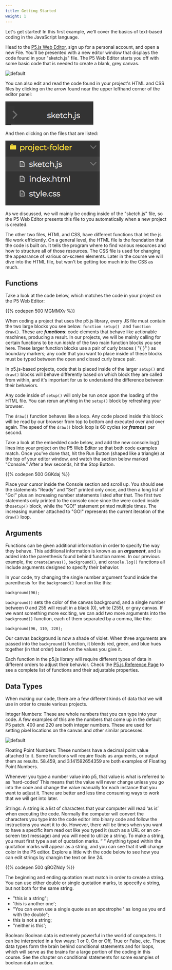 ```yaml
---
title: Getting Started
weight: 1
---
```


Let's get started! In this first example, we'll cover the basics of text-based coding in the JavaScript language.

Head to the [P5.js Web Editor](http://alpha.editor.p5js.org/), sign up for a personal account, and open a new File. You'll be presented with a new editor window that displays the code found in your "sketch.js" file. The P5 Web Editor starts you off with some basic code that is needed to create a blank, grey canvas.

![default](/images/graphics/p5default.png)

You can also edit and read the code found in your project's HTML and CSS files by clicking on the arrow found near the upper lefthand corner of the editor panel:

![](/images/uploads/screen-shot-2018-05-28-at-11.55.32-am.png)

<!-- ![](/images/uploads/screenshot.jpg) -->

And then clicking on the files that are listed:

![](/images/uploads/screen-shot-2018-05-28-at-11.57.41-am.png)

As we discussed, we will mainly be coding inside of the "sketch.js" file, so the P5 Web Editor presents this file to you automatically when a new project is created.

The other two files, HTML and CSS, have different functions that let the js file work efficiently. On a general level, the HTML file is the foundation that the code is built on. It tells the program where to find various resources and how to structure all of those resources. The CSS file is used for changing the appearance of various on-screen elements. Later in the course we will dive into the HTML file, but won't be getting too much into the CSS as much.

## Functions

Take a look at the code below, which matches the code in your project on the P5 Web Editor:

{{% codepen 500 MGMMXv %}}

When coding a project that uses the p5.js library, every JS file must contain the two large blocks you see below: `function setup() ` and `function draw()`. These are _**functions**_: code elements that behave like actionable machines, producing a result. In our projects, we will be mainly calling for certain functions to be run _inside_ of the two main function blocks you see here. These larger function blocks use a pair of curly braces ( "{ }" ) as boundary markers; any code that you want to place inside of these blocks must be typed between the open and closed curly brace pair.

In p5.js-based projects, code that is placed inside of the larger `setup()` and `draw()` blocks will behave differently based on which block they are called from within, and it's important for us to understand the difference between their behaviors.

Any code inside of `setup()` will only be run _once_ upon the loading of the HTML file. You can rerun anything in the `setup()` block by refreshing your browser.

The `draw()` function behaves like a loop. Any code placed inside this block will be read by our browser from top to bottom and executed over and over again. The speed of the `draw()` block loop is 60 cycles (or **_frames_**) per second.

Take a look at the embedded code below, and add the new console.log() lines into your project on the P5 Web Editor so that both code examples match. Once you've done that, hit the Run Button (shaped like a triangle) at the top of your editor window, and watch the section below marked "Console." After a few seconds, hit the Stop Button.

{{% codepen 500 GGKdaj %}}

Place your cursor inside the Console section and scroll up. You should see the statements "Ready" and "Set" printed only once, and then a long list of "Go!" plus an increasing number statements listed after that. The first two statements only printed to the console once since the were coded inside the`setup()` block, while the "GO!" statement printed multiple times. The increasing number attached to "GO!" represents the current iteration of the `draw()` loop.

## Arguments

Functions can be given additional information in order to specify the way they behave. This additional information is known as an _**argument**_, and is added into the parenthesis found behind function names. In our previous example, the `createCanvas()`, `background()`, and `console.log()` functions all include arguments designed to specify their behavior.

In your code, try changing the single number argument found inside the parenthesis for the `background()` function like this:

```
background(96);
```

`background()` sets the color of the canvas background, and a single number between 0 and 255 will result in a black (0), white (255), or gray canvas. If we want something more exciting, we can add two more arguments into the `background()` function, each of them separated by a comma, like this:

```
background(96, 110, 220);
```

Our canvas background is now a shade of violet. When three arguments are passed into the `background(`) function, it blends red, green, and blue hues together (in that order) based on the values you give it.

Each function in the p5.js library will require different types of data in different orders to adjust their behavior. Check the [P5.js Reference Page](https://p5js.org/reference/) to see a complete list of functions and their adjustable properties.

## Data Types

When making our code, there are a few different kinds of data that we will use in order to create various projects. 

Integer Numbers: These are whole numbers that you can type into your code. A few examples of this are the numbers that come up in the default P5 patch. 400 and 220 are both integer numbers. These are used for setting pixel locations on the canvas and other similar processes.

![default](/images/graphics/p5default.png)

Floating Point Numbers: These numbers have a decimal point value attached to it. Some functions will require floats as arguments, or output them as results.  58.459, and 3.141592654359 are both examples of Floating Point Numbers.

Whenever you type a number value into p5, that value is what is referred to as ‘hard-coded’ This means that the value will never change unless you go into the code and change the value manually for each instance that you want to adjust it. There are better and less time consuming ways to work that we will get into later. 

Strings: A string is a list of  characters that your computer will read ‘as is’ when executing the code. Normally the computer will convert the characters you type into the code editor into binary code and follow the instructions you want it to do. However, there will be times when you want to have a specific item read out like you typed it (such as a URL or an on-screen text message) and you will need to utilize a string. To make a string, you must first type a set of quotation marks. “ “ Anything typed within the quotation marks will appear as a string, and you can see that it will change color in the P5 editor. Explore a little with the code below to see how you can edit strings by changin the text on line 24.

{{% codepen 500 qBOZNdy %}}

The beginning and ending quotation must match in order to create a string. You can use either double or single quotation marks, to speceify a string, but not both for the same string.

*  "this is a string"; 
*  'this is another one';
* "You can even use a single quote as an apostrophe  ' as long as you end with the double";
* this is not a string;
* "neither is this';

Boolean: Boolean data is extremely powerful in the world of computers. It can be interpreted in a few ways: 1 or 0, On or Off, True or False, etc. These data types form the brain behind conditional statements and for loops, which will serve as the brains for a large portion of the coding in this course. See the chapter on conditional statements for some examples of boolean data in action.

